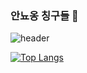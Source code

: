 ###  안뇨옹 칭구들 👋

![header](https://capsule-render.vercel.app/api?type=Waving)


[![Top Langs](https://github-readme-stats.vercel.app/api/top-langs/?username=kirito2056&layout=compact)](https://github.com/kirito2056/github-readme-stats)
